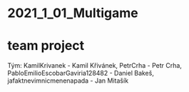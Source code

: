 # 2021_1_01_Multigame
# team project
Tým:
KamilKrivanek - Kamil Křivánek,
PetrCrha - Petr Crha,
PabloEmilioEscobarGaviria128482 - Daniel Bakeš,
jafaktnevimnicmenenapada - Jan Mitašík
